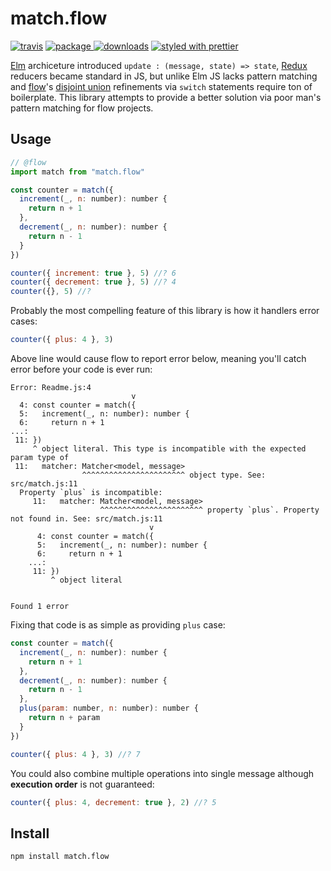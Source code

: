 # match.flow

[![travis][travis.icon]][travis.url]
[![package][version.icon] ![downloads][downloads.icon]][package.url]
[![styled with prettier][prettier.icon]][prettier.url]

[Elm][] archiceture introduced `update : (message, state) => state`, [Redux][] reducers became standard in JS, but unlike Elm JS lacks pattern matching and [flow][]'s [disjoint union][] refinements via `switch` statements require ton of boilerplate. This library attempts to provide a better solution via poor man's pattern matching for flow projects.

## Usage

```js
// @flow
import match from "match.flow"

const counter = match({
  increment(_, n: number): number {
    return n + 1
  },
  decrement(_, n: number): number {
    return n - 1
  }
})

counter({ increment: true }, 5) //? 6
counter({ decrement: true }, 5) //? 4
counter({}, 5) //?
```

Probably the most compelling feature of this library is how it handlers error cases:

```js
counter({ plus: 4 }, 3)
```

Above line would cause flow to report error below, meaning you'll catch error before your code is ever run:

```
Error: Readme.js:4
                           v
  4: const counter = match({
  5:   increment(_, n: number): number {
  6:     return n + 1
...:
 11: })
     ^ object literal. This type is incompatible with the expected param type of
 11:   matcher: Matcher<model, message>
                ^^^^^^^^^^^^^^^^^^^^^^^ object type. See: src/match.js:11
  Property `plus` is incompatible:
     11:   matcher: Matcher<model, message>
                    ^^^^^^^^^^^^^^^^^^^^^^^ property `plus`. Property not found in. See: src/match.js:11
                               v
      4: const counter = match({
      5:   increment(_, n: number): number {
      6:     return n + 1
    ...:
     11: })
         ^ object literal


Found 1 error
```

Fixing that code is as simple as providing `plus` case:

```js
const counter = match({
  increment(_, n: number): number {
    return n + 1
  },
  decrement(_, n: number): number {
    return n - 1
  },
  plus(param: number, n: number): number {
    return n + param
  }
})

counter({ plus: 4 }, 3) //? 7
```

You could also combine multiple operations into single message although **execution order** is not guaranteed:

```js
counter({ plus: 4, decrement: true }, 2) //? 5
```

## Install

    npm install match.flow

[travis.icon]: https://travis-ci.org/Gozala/match.flow.svg?branch=master
[travis.url]: https://travis-ci.org/Gozala/match.flow
[version.icon]: https://img.shields.io/npm/v/match.flow.svg
[downloads.icon]: https://img.shields.io/npm/dm/match.flow.svg
[package.url]: https://npmjs.org/package/match.flow
[downloads.image]: https://img.shields.io/npm/dm/match.flow.svg
[downloads.url]: https://npmjs.org/package/match.flow
[prettier.icon]: https://img.shields.io/badge/styled_with-prettier-ff69b4.svg
[prettier.url]: https://github.com/prettier/prettier
[elm]: http://elm-lang.org/
[redux]: https://redux.js.org/
[flow]: https://flow.org/
[disjoint union]: https://flow.org/en/docs/types/unions/#toc-disjoint-unions
